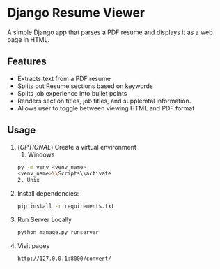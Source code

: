 # Django Resume Viewer

A simple Django app that parses a PDF resume and displays it as a web page in HTML.

## Features
- Extracts text from a PDF resume
- Splits out Resume sections based on keywords
- Splits job experience into bullet points
- Renders section titles, job titles, and supplemtal information.
- Allows user to toggle between viewing HTML and PDF format

## Usage
1. (*OPTIONAL*) Create a virtual environment
    1. Windows
    ```bash
    py -m venv <venv_name>
    <venv_name>\\Scripts\\activate
    2. Unix

2. Install dependencies:
   ```bash
   pip install -r requirements.txt
3. Run Server Locally
   ```bash
   python manage.py runserver
4. Visit pages
   ```bash
   http://127.0.0.1:8000/convert/
